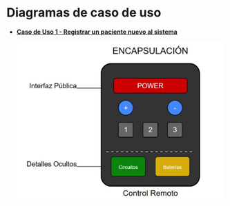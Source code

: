 # Diagramas de caso de uso

  * [**Caso de Uso 1 - Registrar un paciente nuevo al sistema**](https://drive.google.com/file/d/1gqbKxbKr99smZwZoad9d3zYGZxz_ZBoZ/view?usp=sharing)

     ![CasoUSo1](imagenes/00_diagrama_encapsulamiento.jpg)
